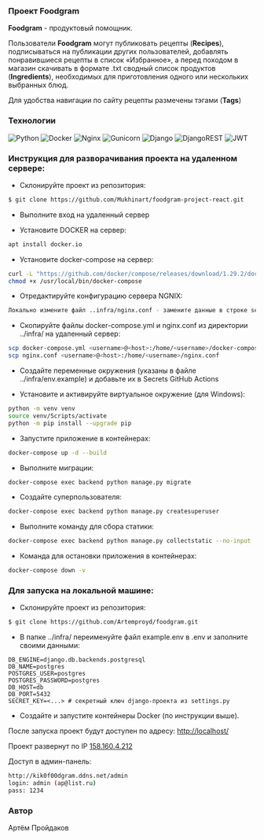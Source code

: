### Проект Foodgram

**Foodgram** - продуктовый помощник.

Пользователи **Foodgram** могут публиковать рецепты (**Recipes**), подписываться на публикации других пользователей, добавлять понравившиеся рецепты в список «Избранное», а перед походом в магазин скачивать в формате .txt сводный список продуктов (**Ingredients**), необходимых для приготовления одного или нескольких выбранных блюд.

Для удобства навигации по сайту рецепты размечены тэгами (**Tags**)

### Технологии

![Python](https://img.shields.io/badge/python-3670A0?style=for-the-badge&logo=python&logoColor=ffdd54)
![Docker](https://img.shields.io/badge/docker-%230db7ed.svg?style=for-the-badge&logo=docker&logoColor=white)
![Nginx](https://img.shields.io/badge/nginx-%23009639.svg?style=for-the-badge&logo=nginx&logoColor=white)
![Gunicorn](https://img.shields.io/badge/gunicorn-%298729.svg?style=for-the-badge&logo=gunicorn&logoColor=white)
![Django](https://img.shields.io/badge/django-%23092E20.svg?style=for-the-badge&logo=django&logoColor=white)
![DjangoREST](https://img.shields.io/badge/DJANGO-REST-ff1709?style=for-the-badge&logo=django&logoColor=white&color=ff1709&labelColor=gray)
![JWT](https://img.shields.io/badge/JWT-black?style=for-the-badge&logo=JSON%20web%20tokens)

### Инструкция для разворачивания проекта на удаленном сервере:

- Склонируйте проект из репозитория:

```sh
$ git clone https://github.com/Mukhinart/foodgram-project-react.git
```

- Выполните вход на удаленный сервер

- Установите DOCKER на сервер:
```sh
apt install docker.io 
```

- Установитe docker-compose на сервер:
```sh
curl -L "https://github.com/docker/compose/releases/download/1.29.2/docker-compose-$(uname -s)-$(uname -m)" -o /usr/local/bin/docker-compose
chmod +x /usr/local/bin/docker-compose
```

- Отредактируйте конфигурацию сервера NGNIX:
```sh
Локально измените файл ..infra/nginx.conf - замените данные в строке server_name на IP-адрес удаленного сервера
```

- Скопируйте файлы docker-compose.yml и nginx.conf из директории ../infra/ на удаленный сервер:
```sh
scp docker-compose.yml <username>@<host>:/home/<username>/docker-compose.yaml
scp nginx.conf <username>@<host>:/home/<username>/nginx.conf
```
- Создайте переменные окружения (указаны в файле ../infra/env.example) и добавьте их в Secrets GitHub Actions

- Установите и активируйте виртуальное окружение (для Windows):

```sh
python -m venv venv 
source venv/Scripts/activate
python -m pip install --upgrade pip
``` 

- Запустите приложение в контейнерах:

```sh
docker-compose up -d --build
```

- Выполните миграции:

```sh
docker-compose exec backend python manage.py migrate
```

- Создайте суперпользователя:

```sh
docker-compose exec backend python manage.py createsuperuser
```

- Выполните команду для сбора статики:

```sh
docker-compose exec backend python manage.py collectstatic --no-input
```

- Команда для остановки приложения в контейнерах:

```sh
docker-compose down -v
```

### Для запуска на локальной машине:

- Склонируйте проект из репозитория:

```sh
$ git clone https://github.com/Artemproyd/foodgram.git
```

- В папке ../infra/ переименуйте файл example.env в .env и заполните своими данными:
```
DB_ENGINE=django.db.backends.postgresql
DB_NAME=postgres
POSTGRES_USER=postgres
POSTGRES_PASSWORD=postgres
DB_HOST=db
DB_PORT=5432
SECRET_KEY=<...> # секретный ключ django-проекта из settings.py
```

- Создайте и запустите контейнеры Docker (по инструкции выше).

После запуска проект будут доступен по адресу: [http://localhost/](http://localhost/)

Проект развернут по IP [158.160.4.212](http://158.160.4.212/)

Доступ в админ-панель:
```sh
http://kik0f00dgram.ddns.net/admin
login: admin (ap@list.ru)
pass: 1234
```

### Автор

Артём Пройдаков
